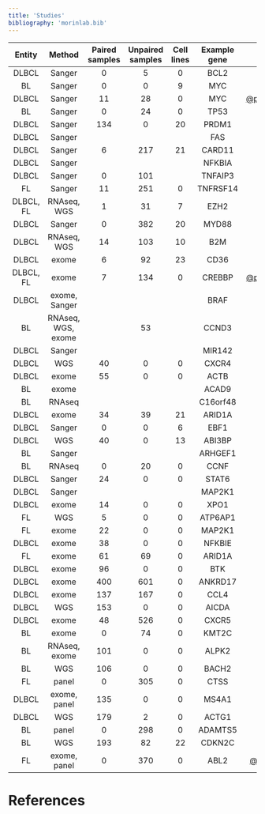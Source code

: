 ```yaml
---
title: 'Studies'
bibliography: 'morinlab.bib'
---
```


|Entity|Method|Paired samples|Unpaired samples|Cell lines|Example gene|Study|
|:-:|:-:|:-:|:-:|:-:|:-:|:-------:|
|DLBCL|Sanger|0|5|0|BCL2|[@tanakaFrequentIncidenceSomatic1992](papers/tanakaFrequentIncidenceSomatic1992.md)|
|BL|Sanger|0|0|9|MYC|[@johnstonCmycHypermutationBurkitt1992](papers/johnstonCmycHypermutationBurkitt1992.md)|
|DLBCL|Sanger|11|28|0|MYC|[@pasqualucciHypermutationMultipleProtooncogenes2001](papers/pasqualucciHypermutationMultipleProtooncogenes2001.md)|
|BL|Sanger|0|24|0|TP53|[@wildaInactivationARFMDM2p53Pathway2004](papers/wildaInactivationARFMDM2p53Pathway2004.md)|
|DLBCL|Sanger|134|0|20|PRDM1|[@pasqualucciInactivationPRDM1BLIMP12006](papers/pasqualucciInactivationPRDM1BLIMP12006.md)|
|DLBCL|Sanger||||FAS|[@schollMutationsRegionFAS2007](papers/schollMutationsRegionFAS2007.md)|
|DLBCL|Sanger|6|217|21|CARD11|[@lenzOncogenicCARD11Mutations2008](papers/lenzOncogenicCARD11Mutations2008.md)|
|DLBCL|Sanger||||NFKBIA|[@lakeMutationsNFKBIAEncoding2009](papers/lakeMutationsNFKBIAEncoding2009.md)|
|DLBCL|Sanger|0|101||TNFAIP3|[@compagnoMutationsMultipleGenes2009](papers/compagnoMutationsMultipleGenes2009.md)|
|FL|Sanger|11|251|0|TNFRSF14|[@cheungAcquiredTNFRSF14Mutations2010](papers/cheungAcquiredTNFRSF14Mutations2010.md)|
|DLBCL, FL|RNAseq, WGS|1|31|7|EZH2|[@morinSomaticMutationsAltering2010](papers/morinSomaticMutationsAltering2010.md)|
|DLBCL|Sanger|0|382|20|MYD88|[@ngoOncogenicallyActiveMYD882011](papers/ngoOncogenicallyActiveMYD882011.md)|
|DLBCL|RNAseq, WGS|14|103|10|B2M|[@morinFrequentMutationHistonemodifying2011](papers/morinFrequentMutationHistonemodifying2011.md)|
|DLBCL|exome|6|92|23|CD36|[@pasqualucciAnalysisCodingGenome2011](papers/pasqualucciAnalysisCodingGenome2011.md)|
|DLBCL, FL|exome|7|134|0|CREBBP|[@pasqualucciInactivatingMutationsAcetyltransferase2011](papers/pasqualucciInactivatingMutationsAcetyltransferase2011.md)|
|DLBCL|exome, Sanger||||BRAF|[@tiacciBRAFMutationsHairycell2011](papers/tiacciBRAFMutationsHairycell2011.md)|
|BL|RNAseq, WGS, exome||53||CCND3|[@richterRecurrentMutationID32012](papers/richterRecurrentMutationID32012.md)|
|DLBCL|Sanger||||MIR142|[@kwanhianMicroRNA142Mutated202012](papers/kwanhianMicroRNA142Mutated202012.md)|
|DLBCL|WGS|40|0|0|CXCR4|[@khodabakhshiRecurrentTargetsAberrant2012](papers/khodabakhshiRecurrentTargetsAberrant2012.md)|
|DLBCL|exome|55|0|0|ACTB|[@lohrDiscoveryPrioritizationSomatic2012](papers/lohrDiscoveryPrioritizationSomatic2012.md)|
|BL|exome|| ||ACAD9|[@loveGeneticLandscapeMutations2012](papers/loveGeneticLandscapeMutations2012.md)|
|BL|RNAseq||||C16orf48|[@schmitzBurkittLymphomaPathogenesis2012](papers/schmitzBurkittLymphomaPathogenesis2012.md)|
|DLBCL|exome|34|39| 21|ARID1A|[@zhangGeneticHeterogeneityDiffuse2013](papers/zhangGeneticHeterogeneityDiffuse2013.md)|
|DLBCL|Sanger|0|0| 6|EBF1|[@bohleRoleEarlyBcell2013](papers/bohleRoleEarlyBcell2013.md)|
|DLBCL|WGS|40|0|13|ABI3BP|[@morinMutationalStructuralAnalysis2013](papers/morinMutationalStructuralAnalysis2013.md)|
|BL|Sanger||||ARHGEF1|[@muppidiLossSignalingGa132014](papers/muppidiLossSignalingGa132014.md)|
|BL|RNAseq|0|20 |0|CCNF|[@abateDistinctViralMutational2015](papers/abateDistinctViralMutational2015.md)|
|DLBCL|Sanger|24|0|0 |STAT6|[@yildizActivatingSTAT6Mutations2015](papers/yildizActivatingSTAT6Mutations2015.md)|
|DLBCL|Sanger||||MAP2K1|[@shinBRAFV600EMAP2K12015](papers/shinBRAFV600EMAP2K12015.md)|
|DLBCL|exome|14|0|0|XPO1|[@mareschalWholeExomeSequencing2016](papers/mareschalWholeExomeSequencing2016.md)|
|FL|WGS|5|0|0|ATP6AP1|[@okosunRecurrentMTORC1activatingRRAGC2016](papers/okosunRecurrentMTORC1activatingRRAGC2016.md)|
|FL|exome|22|0 |0|MAP2K1|[@louissaintPediatrictypeNodalFollicular2016](papers/louissaintPediatrictypeNodalFollicular2016.md)|
|DLBCL|exome|38|0|0 |NFKBIE|[@morinGeneticLandscapesRelapsed2016](papers/morinGeneticLandscapesRelapsed2016.md)|
|FL|exome|61|69 |0|ARID1A|[@krysiakRecurrentSomaticMutations2017](papers/krysiakRecurrentSomaticMutations2017.md)|
|DLBCL|exome|96|0 |0|BTK|[@albuquerqueEnhancingKnowledgeDiscovery2017](papers/albuquerqueEnhancingKnowledgeDiscovery2017.md)|
|DLBCL|exome|400|601|0|ANKRD17|[@reddyGeneticFunctionalDrivers2017](papers/reddyGeneticFunctionalDrivers2017.md)|
|DLBCL|exome|137|167 |0|CCL4|[@chapuyMolecularSubtypesDiffuse2018](papers/chapuyMolecularSubtypesDiffuse2018.md)|
|DLBCL|WGS|153|0| 0|AICDA|[@arthurGenomewideDiscoverySomatic2018](papers/arthurGenomewideDiscoverySomatic2018.md)|
|DLBCL|exome|48|526|0|CXCR5|[@schmitzGeneticsPathogenesisDiffuse2018](papers/schmitzGeneticsPathogenesisDiffuse2018.md)|
|BL|exome|0|74 |0|KMT2C|[@zhouSporadicEndemicBurkitt2019](papers/zhouSporadicEndemicBurkitt2019.md)|
|BL|RNAseq, exome|101|0| 0|ALPK2|[@paneaWholeGenomeLandscape2019](papers/paneaWholeGenomeLandscape2019.md)|
|BL|WGS|106|0| 0|BACH2|[@grandeGenomewideDiscoverySomatic2019](papers/grandeGenomewideDiscoverySomatic2019.md)|
|FL|panel|0|305| 0|CTSS|[@barariaCathepsinAlterationsInduce2020](papers/barariaCathepsinAlterationsInduce2020.md)|
|DLBCL|exome, panel|135|0 |0|MS4A1|[@rushtonGeneticEvolutionaryPatterns2020](papers/rushtonGeneticEvolutionaryPatterns2020.md)|
|DLBCL|WGS|179|2 |0|ACTG1|[@hubschmannMutationalMechanismsShaping2021](papers/hubschmannMutationalMechanismsShaping2021.md)|
|BL|panel|0|298|0|ADAMTS5|[@burkhardtClinicalRelevanceMolecular2022](papers/burkhardtClinicalRelevanceMolecular2022.md)|
|BL|WGS|193|82|22|CDKN2C|[@thomasGeneticSubgroupsInform2023](papers/thomasGeneticSubgroupsInform2023.md)|
|FL|exome, panel|0|370| 0|ABL2|[@russler-germainMutationsAssociatedProgression2023](papers/russler-germainMutationsAssociatedProgression2023.md)|

<!---
|Entity|Method|Paired samples|Unpaired samples|Cell lines|Example gene|Study|
|:-:|:-:|:-:|:-:|:-:|:-:|:-------:|
|PMBL|Sanger||||GPR126|[@wenigerMutationsTumorSuppressor2006](papers/wenigerMutationsTumorSuppressor2006.md)|
|PMBL|Sanger||||STAT6|[@ritzRecurrentMutationsSTAT62009](papers/ritzRecurrentMutationsSTAT62009.md)|
|PMBL|Sanger||||TNFAIP3|[@schmitzTNFAIP3A20Tumor2009](papers/schmitzTNFAIP3A20Tumor2009.md)|
|MZL|Sanger||||BIRC3|[@rossiAlterationBIRC3Multiple2011](papers/rossiAlterationBIRC3Multiple2011.md)|
|MZL|exome||||ARID1A|[@rossiCodingGenomeSplenic2012](papers/rossiCodingGenomeSplenic2012.md)|
|PMBL|Array/Sanger||||MAP3K14|[@ottoGeneticLesionsTRAF32012](papers/ottoGeneticLesionsTRAF32012.md)|
|MZL|Panel||||CARD11|[@yanBCRTLRSignaling2012](papers/yanBCRTLRSignaling2012.md)|
|MZL|Array/Sanger||||ATM|[@braggioGenomicAnalysisMarginal2012](papers/braggioGenomicAnalysisMarginal2012.md)|
|MCL|WGS/exome||||ABCA3|[@beaLandscapeSomaticMutations2013](papers/beaLandscapeSomaticMutations2013.md)|
|MZL|exome||||AMOTL1|[@parryWholeExomeSequencing2013](papers/parryWholeExomeSequencing2013.md)|
|MCL|exome||||ANK2|[@zhangGenomicLandscapeMantle2014](papers/zhangGenomicLandscapeMantle2014.md)|
|PMBL|WGS/Sanger||||PTPN1|[@gunawardanaRecurrentSomaticMutations2014](papers/gunawardanaRecurrentSomaticMutations2014.md)|
|PMBL|Sanger||||CIITA|[@mottokGenomicAlterationsCIITA2015](papers/mottokGenomicAlterationsCIITA2015.md)|
|PMBL|Sanger||||CD58|[@schneiderAlterationsCD58Gene2015](papers/schneiderAlterationsCD58Gene2015.md)|
|PMBL|exome||||ARIH2|[@reichelFlowSortingExome2015](papers/reichelFlowSortingExome2015.md)|
|MZL|exome|| ||KLHL6|[@ganapathiGeneticLandscapeDural2016](papers/ganapathiGeneticLandscapeDural2016.md)|
|PMBL|Sanger|1|1| (100.0)|XPO1|[@jardinRecurrentMutationsExportin2016](papers/jardinRecurrentMutationsExportin2016.md)|
|PMBL|exome/Sanger|1|1| (100.0)|NFKBIE|[@mansouriFrequentNFKBIEDeletions2016](papers/mansouriFrequentNFKBIEDeletions2016.md)|
|MZL|exome/panel|31|8| (25.8)|ABCA13|[@spinaGeneticsNodalMarginal2016](papers/spinaGeneticsNodalMarginal2016.md)|
|MCL|exome|1|1 |(100.0)|CARD11|[@wuGeneticHeterogeneityPrimary2016](papers/wuGeneticHeterogeneityPrimary2016.md)|
|MZL|panel|2|0| (0.0)|CD9B|[@vandenbrandRecurrentMutationsGenes2017](papers/vandenbrandRecurrentMutationsGenes2017.md)|
|MZL|exome|28|2| (7.1)|ARHGAP20|[@jalladesExomeSequencingIdentifies2017](papers/jalladesExomeSequencingIdentifies2017.md)|
|PMBL|exome|10|1 |(10.0)|AKAP6|[@tiacciPervasiveMutationsJAKSTAT2018](papers/tiacciPervasiveMutationsJAKSTAT2018.md)|
|PMBL|Sanger|1|1 |(100.0)|IL4R|[@viganoSomaticIL4RMutations2018](papers/viganoSomaticIL4RMutations2018.md)|
|PMBL|exome|7|4| (57.1)|ACTB|[@wienandGenomicAnalysesFlowsorted2019](papers/wienandGenomicAnalysesFlowsorted2019.md)|
|PMBL|exome|21|6| (28.6)|CISH|[@mottokIntegrativeGenomicAnalysis2019](papers/mottokIntegrativeGenomicAnalysis2019.md)|
|MCL|WGS|5|3| (60.0)|BCOR|[@nadeuGenomicEpigenomicInsights2020](papers/nadeuGenomicEpigenomicInsights2020.md)|
|MCL|WGS/exome|7|6 |(85.7)|B2M|[@pararajalingamCodingNoncodingDrivers2020](papers/pararajalingamCodingNoncodingDrivers2020.md)|
|PMBL|panel|10|1 |(10.0)|ACTG1|[@deschGenotypingCirculatingTumor2020](papers/deschGenotypingCirculatingTumor2020.md)|
|PMBL|exome|11|5 |(45.5)|ABCA13|[@sarkozyMutationalLandscapeGray2021](papers/sarkozyMutationalLandscapeGray2021.md)|
|PMBL|exome|14|6 |(42.9)|BIRC3|[@dunsCharacterizationDLBCLPMBL2021](papers/dunsCharacterizationDLBCLPMBL2021.md)|
|PMBL|exome|7|2| (28.6)|ARID5B|[@gomezUltraDeepSequencingReveals2023](papers/gomezUltraDeepSequencingReveals2023.md)|
-->

# References

